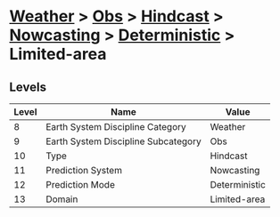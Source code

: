 # [Weather](../../../../..) > [Obs](../../../..) > [Hindcast](../../..) > [Nowcasting](../..) > [Deterministic](..) > Limited-area

## Levels

| Level | Name | Value |
|-----|-----|-----|
| 8 | Earth System Discipline Category | Weather |
| 9 | Earth System Discipline Subcategory | Obs |
| 10 | Type | Hindcast |
| 11 | Prediction System | Nowcasting |
| 12 | Prediction Mode | Deterministic |
| 13 | Domain | Limited-area |
